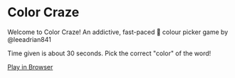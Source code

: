 Color Craze
=====================

Welcome to Color Craze!
An addictive, fast-paced :rainbow: colour picker game by @leeadrian841

Time given is about 30 seconds.
Pick the correct "color" of the word!

[Play in Browser](https://leeadrian841.github.io/ColorCraze/)
